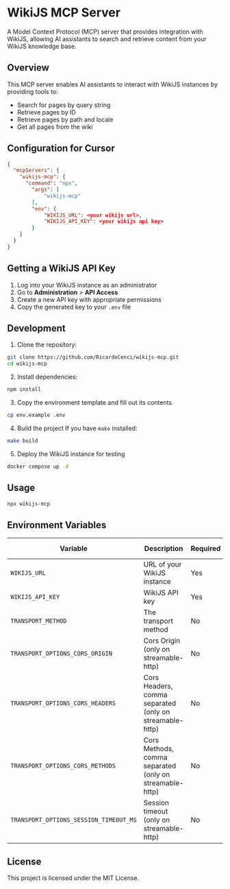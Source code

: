 # WikiJS MCP Server

A Model Context Protocol (MCP) server that provides integration with WikiJS, allowing AI assistants to search and retrieve content from your WikiJS knowledge base.

## Overview

This MCP server enables AI assistants to interact with WikiJS instances by providing tools to:
- Search for pages by query string
- Retrieve pages by ID
- Retrieve pages by path and locale
- Get all pages from the wiki

## Configuration for Cursor
```json
{
  "mcpServers": {
    "wikijs-mcp": {
      "command": "npx",
        "args": [
            "wikijs-mcp"
        ],
        "env": {
            "WIKIJS_URL": <your wikijs url>,
            "WIKIJS_API_KEY": <your wikijs api key>
        }
    }
  }
}
```

## Getting a WikiJS API Key

1. Log into your WikiJS instance as an administrator
2. Go to **Administration** > **API Access**
3. Create a new API key with appropriate permissions
4. Copy the generated key to your `.env` file


## Development

1. Clone the repository:
```bash
git clone https://github.com/RicardoCenci/wikijs-mcp.git
cd wikijs-mcp
```

2. Install dependencies:
```bash
npm install
```

3. Copy the environment template and fill out its contents
```bash
cp env.example .env
```

4. Build the project
If you have `make` installed:
```bash
make build
```

5. Deploy the WikiJS instance for testing

```bash
docker compose up -d
```

## Usage

```bash
npx wikijs-mcp
```

## Environment Variables
| Variable                               | Description                                              | Required | Allowed Values         |Default                    |
|----------------------------------------|----------------------------------------------------------|----------|------------------------|---------------------------|
| `WIKIJS_URL`                           | URL of your WikiJS instance                              | Yes      | -                      | -                         |
| `WIKIJS_API_KEY`                       | WikiJS API key                                           | Yes      | -                      | -                         |
| `TRANSPORT_METHOD`                     | The transport method                                     | No       | stdio, streamable-http | stdio                     |
| `TRANSPORT_OPTIONS_CORS_ORIGIN`        | Cors Origin (only on streamable-http)                    | No       | -                      | *                         |
| `TRANSPORT_OPTIONS_CORS_HEADERS`       | Cors Headers, comma separated (only on streamable-http)  | No       | -                      |Content-Type=mcp-session-id|
| `TRANSPORT_OPTIONS_CORS_METHODS`       | Cors Methods, comma separated (only on streamable-http)  | No       | -                      |GET,POST,OPTIONS           | 
| `TRANSPORT_OPTIONS_SESSION_TIMEOUT_MS` | Session timeout (only on streamable-http)                | No       | -                      |60000                      |

## License
This project is licensed under the MIT License.